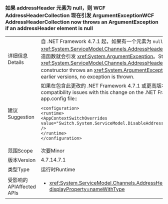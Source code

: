 ### <a name="wcf-addressheadercollection-now-throws-an-argumentexception-if-an-addressheader-element-is-null"></a><span data-ttu-id="9d553-101">如果 addressHeader 元素为 null，则 WCF AddressHeaderCollection 现在引发 ArgumentException</span><span class="sxs-lookup"><span data-stu-id="9d553-101">WCF AddressHeaderCollection now throws an ArgumentException if an addressHeader element is null</span></span>

|   |   |
|---|---|
|<span data-ttu-id="9d553-102">详细信息</span><span class="sxs-lookup"><span data-stu-id="9d553-102">Details</span></span>|<span data-ttu-id="9d553-103">自 .NET Framework 4.7.1 起，如果有一个元素为 <code>null</code>，<xref:System.ServiceModel.Channels.AddressHeaderCollection.%23ctor(System.Collections.Generic.IEnumerable{System.ServiceModel.Channels.AddressHeader})> 构造函数就会引发 <xref:System.ArgumentException>。</span><span class="sxs-lookup"><span data-stu-id="9d553-103">Starting with the .NET Framework 4.7.1, the <xref:System.ServiceModel.Channels.AddressHeaderCollection.%23ctor(System.Collections.Generic.IEnumerable{System.ServiceModel.Channels.AddressHeader})> constructor throws an <xref:System.ArgumentException> if one of the elements is <code>null</code>.</span></span> <span data-ttu-id="9d553-104">在 .NET Framework 4.7 和更低版本中，不引发异常。</span><span class="sxs-lookup"><span data-stu-id="9d553-104">In the .NET Framework 4.7 and earlier versions, no exception is thrown.</span></span>|
|<span data-ttu-id="9d553-105">建议</span><span class="sxs-lookup"><span data-stu-id="9d553-105">Suggestion</span></span>|<span data-ttu-id="9d553-106">如果在包含此更改的 .NET Framework 4.7.1 或更高版本中遇到兼容性问题，可以通过在 app.config 文件的 <code>&lt;runtime&gt;</code> 部分添加下面的代码行选择退出它：</span><span class="sxs-lookup"><span data-stu-id="9d553-106">If you encounter compatibility issues with this change on the .NET Framework 4.7.1 or a later version, you can opt-out of it by adding the following line to the <code>&lt;runtime&gt;</code> section of the app.config file::</span></span><pre><code class="language-xml">&lt;configuration&gt;&#13;&#10;&lt;runtime&gt;&#13;&#10;&lt;AppContextSwitchOverrides value=&quot;Switch.System.ServiceModel.DisableAddressHeaderCollectionValidation=true&quot; /&gt;&#13;&#10;&lt;/runtime&gt;&#13;&#10;&lt;/configuration&gt;&#13;&#10;</code></pre>|
|<span data-ttu-id="9d553-107">范围</span><span class="sxs-lookup"><span data-stu-id="9d553-107">Scope</span></span>|<span data-ttu-id="9d553-108">次要</span><span class="sxs-lookup"><span data-stu-id="9d553-108">Minor</span></span>|
|<span data-ttu-id="9d553-109">版本</span><span class="sxs-lookup"><span data-stu-id="9d553-109">Version</span></span>|<span data-ttu-id="9d553-110">4.7.1</span><span class="sxs-lookup"><span data-stu-id="9d553-110">4.7.1</span></span>|
|<span data-ttu-id="9d553-111">类型</span><span class="sxs-lookup"><span data-stu-id="9d553-111">Type</span></span>|<span data-ttu-id="9d553-112">运行时</span><span class="sxs-lookup"><span data-stu-id="9d553-112">Runtime</span></span>|
|<span data-ttu-id="9d553-113">受影响的 API</span><span class="sxs-lookup"><span data-stu-id="9d553-113">Affected APIs</span></span>|<ul><li><xref:System.ServiceModel.Channels.AddressHeaderCollection.%23ctor(System.Collections.Generic.IEnumerable{System.ServiceModel.Channels.AddressHeader})?displayProperty=nameWithType></li></ul>|


